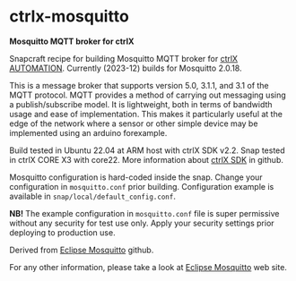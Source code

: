 # ctrlx-mosquitto
**Mosquitto MQTT broker for ctrlX**

Snapcraft recipe for building Mosquitto MQTT broker for [ctrlX AUTOMATION](https://apps.boschrexroth.com/microsites/ctrlx-automation/en/). Currently (2023-12) builds for Mosquitto 2.0.18.

This is a message broker that supports version 5.0, 3.1.1, and 3.1 of the MQTT protocol. MQTT provides a method of carrying out messaging using a publish/subscribe model. It is lightweight, both in terms of bandwidth usage and ease of implementation. This makes it particularly useful at the edge of the network where a sensor or other simple device may be implemented using an arduino forexample.

Build tested in Ubuntu 22.04 at ARM host with ctrlX SDK v2.2. Snap tested in ctrlX CORE X3 with core22. More information about [ctrlX SDK](https://github.com/boschrexroth/ctrlx-automation-sdk) in github.

Mosquitto configuration is hard-coded inside the snap. Change your configuration in `mosquitto.conf` prior building. Configuration example is available in `snap/local/default_config.conf`.

**NB!** The example configuration in `mosquitto.conf` file is super permissive without any security for test use only. Apply your security settings prior deploying to production use.

Derived from [Eclipse Mosquitto](https://github.com/eclipse/mosquitto) github.

For any other information, please take a look at [Eclipse Mosquitto](https://mosquitto.org/) web site.
